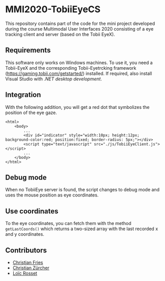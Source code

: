 # MMI2020-TobiiEyeCS

This repository contains part of the code for the mini project developed during the course Multimodal User Interfaces 2020 consisting of a eye tracking client and server (based on the Tobii EyeX).

## Requirements

This software only works on Windows machines. To use it, you need a Tobii-EyeX and the corresponding Tobii-Eyetrcking framework (https://gaming.tobii.com/getstarted/) installed. If required, also install Visual Studio with _.NET desktop development_.

## Integration
With the following addition, you will get a red dot that symbolizes the position of the eye gaze.
```
<html>
    <body>
        ...
        <div id="indicator" style="width:10px; height:12px; background-color:red; position:fixed; border-radius: 5px;"></div>
        <script type="text/javascript" src="./js/TobiiEyeClient.js"></script>
        ...
    </body>
</html>    
```

## Debug mode
When no TobiiEye server is found, the script changes to debug mode and uses the mouse position as eye coordinates.

## Use coordinates
To the eye coordinates, you can fetch them with the method `getLastCoords()` which returns a two-sized array with the last recorded x and y coordinates.

## Contributors

* [Christian Fries](https://github.com/christian-fries)
* [Christian Zürcher](https://github.com/jacktraror)
* [Loïc Rosset](https://github.com/LoRosset)
